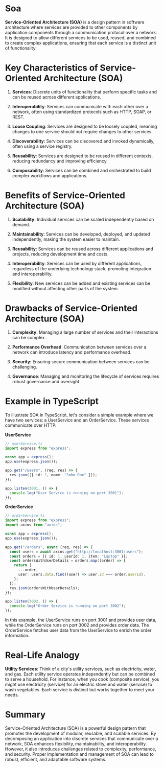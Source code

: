 # Soa

**Service-Oriented Architecture (SOA)** is a design pattern in software architecture where services are provided to other components by application components through a communication protocol over a network. It is designed to allow different services to be used, reused, and combined to create complex applications, ensuring that each service is a distinct unit of functionality.

# Key Characteristics of Service-Oriented Architecture (SOA)

1. **Services**: Discrete units of functionality that perform specific tasks and can be reused across different applications.

2. **Interoperability**: Services can communicate with each other over a network, often using standardized protocols such as HTTP, SOAP, or REST.

3. **Loose Coupling**: Services are designed to be loosely coupled, meaning changes to one service should not require changes to other services.

4. **Discoverability**: Services can be discovered and invoked dynamically, often using a service registry.

5. **Reusability**: Services are designed to be reused in different contexts, reducing redundancy and improving efficiency.

6. **Composability**: Services can be combined and orchestrated to build complex workflows and applications.

# Benefits of Service-Oriented Architecture (SOA)

1. **Scalability**: Individual services can be scaled independently based on demand.

2. **Maintainability**: Services can be developed, deployed, and updated independently, making the system easier to maintain.

3. **Reusability**: Services can be reused across different applications and projects, reducing development time and costs.

4. **Interoperability**: Services can be used by different applications, regardless of the underlying technology stack, promoting integration and interoperability.

5. **Flexibility**: New services can be added and existing services can be modified without affecting other parts of the system.

# Drawbacks of Service-Oriented Architecture (SOA)

1. **Complexity**: Managing a large number of services and their interactions can be complex.

2. **Performance Overhead**: Communication between services over a network can introduce latency and performance overhead.

3. **Security**: Ensuring secure communication between services can be challenging.

4. **Governance**: Managing and monitoring the lifecycle of services requires robust governance and oversight.

# Example in TypeScript

To illustrate SOA in TypeScript, let's consider a simple example where we have two services: a UserService and an OrderService. These services communicate over HTTP.

**UserService**

```typescript
// userService.ts
import express from "express";

const app = express();
app.use(express.json());

app.get("/users", (req, res) => {
  res.json([{ id: 1, name: "John Doe" }]);
});

app.listen(3001, () => {
  console.log("User Service is running on port 3001");
});
```

**OrderService**

```typescript
// orderService.ts
import express from "express";
import axios from "axios";

const app = express();
app.use(express.json());

app.get("/orders", async (req, res) => {
  const users = await axios.get("http://localhost:3001/users");
  const orders = [{ id: 1, userId: 1, item: "Laptop" }];
  const ordersWithUserDetails = orders.map((order) => {
    return {
      ...order,
      user: users.data.find((user) => user.id === order.userId),
    };
  });
  res.json(ordersWithUserDetails);
});

app.listen(3002, () => {
  console.log("Order Service is running on port 3002");
});
```

In this example, the UserService runs on port 3001 and provides user data, while the OrderService runs on port 3002 and provides order data. The OrderService fetches user data from the UserService to enrich the order information.

# Real-Life Analogy

**Utility Services**: Think of a city's utility services, such as electricity, water, and gas. Each utility service operates independently but can be combined to serve a household. For instance, when you cook (composite service), you might use electricity (service) for an electric stove and water (service) to wash vegetables. Each service is distinct but works together to meet your needs.

# Summary

Service-Oriented Architecture (SOA) is a powerful design pattern that promotes the development of modular, reusable, and scalable services. By decomposing an application into discrete services that communicate over a network, SOA enhances flexibility, maintainability, and interoperability. However, it also introduces challenges related to complexity, performance, and security. Proper implementation and management of SOA can lead to robust, efficient, and adaptable software systems.
